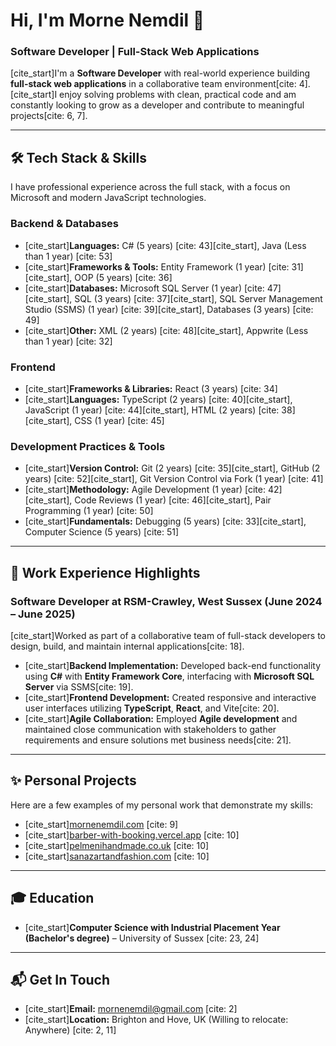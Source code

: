 # Hi, I'm Morne Nemdil 👋

### Software Developer | Full-Stack Web Applications

[cite_start]I'm a **Software Developer** with real-world experience building **full-stack web applications** in a collaborative team environment[cite: 4]. [cite_start]I enjoy solving problems with clean, practical code and am constantly looking to grow as a developer and contribute to meaningful projects[cite: 6, 7].

---

## 🛠️ Tech Stack & Skills

I have professional experience across the full stack, with a focus on Microsoft and modern JavaScript technologies.

### Backend & Databases
* [cite_start]**Languages:** C# (5 years) [cite: 43][cite_start], Java (Less than 1 year) [cite: 53]
* [cite_start]**Frameworks & Tools:** Entity Framework (1 year) [cite: 31][cite_start], OOP (5 years) [cite: 36]
* [cite_start]**Databases:** Microsoft SQL Server (1 year) [cite: 47][cite_start], SQL (3 years) [cite: 37][cite_start], SQL Server Management Studio (SSMS) (1 year) [cite: 39][cite_start], Databases (3 years) [cite: 49]
* [cite_start]**Other:** XML (2 years) [cite: 48][cite_start], Appwrite (Less than 1 year) [cite: 32]

### Frontend
* [cite_start]**Frameworks & Libraries:** React (3 years) [cite: 34]
* [cite_start]**Languages:** TypeScript (2 years) [cite: 40][cite_start], JavaScript (1 year) [cite: 44][cite_start], HTML (2 years) [cite: 38][cite_start], CSS (1 year) [cite: 45]

### Development Practices & Tools
* [cite_start]**Version Control:** Git (2 years) [cite: 35][cite_start], GitHub (2 years) [cite: 52][cite_start], Git Version Control via Fork (1 year) [cite: 41]
* [cite_start]**Methodology:** Agile Development (1 year) [cite: 42][cite_start], Code Reviews (1 year) [cite: 46][cite_start], Pair Programming (1 year) [cite: 50]
* [cite_start]**Fundamentals:** Debugging (5 years) [cite: 33][cite_start], Computer Science (5 years) [cite: 51]

---

## 💼 Work Experience Highlights

### Software Developer at RSM-Crawley, West Sussex (June 2024 – June 2025)

[cite_start]Worked as part of a collaborative team of full-stack developers to design, build, and maintain internal applications[cite: 18].

* [cite_start]**Backend Implementation:** Developed back-end functionality using **C#** with **Entity Framework Core**, interfacing with **Microsoft SQL Server** via SSMS[cite: 19].
* [cite_start]**Frontend Development:** Created responsive and interactive user interfaces utilizing **TypeScript**, **React**, and Vite[cite: 20].
* [cite_start]**Agile Collaboration:** Employed **Agile development** and maintained close communication with stakeholders to gather requirements and ensure solutions met business needs[cite: 21].

---

## ✨ Personal Projects

Here are a few examples of my personal work that demonstrate my skills:

* [cite_start][mornenemdil.com](http://mornenemdil.com/) [cite: 9]
* [cite_start][barber-with-booking.vercel.app](http://barber-with-booking.vercel.app/) [cite: 10]
* [cite_start][pelmenihandmade.co.uk](http://pelmenihandmade.co.uk/) [cite: 10]
* [cite_start][sanazartandfashion.com](http://sanazartandfashion.com/) [cite: 10]

---

## 🎓 Education

* [cite_start]**Computer Science with Industrial Placement Year (Bachelor's degree)** – University of Sussex [cite: 23, 24]

---

## 📬 Get In Touch

* [cite_start]**Email:** [mornenemdil@gmail.com](mailto:mornenemdil@gmail.com) [cite: 2]
* [cite_start]**Location:** Brighton and Hove, UK (Willing to relocate: Anywhere) [cite: 2, 11]
